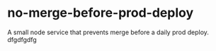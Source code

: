 # no-merge-before-prod-deploy
A small node service that prevents merge before a daily prod deploy.
dfgdfgdfg
